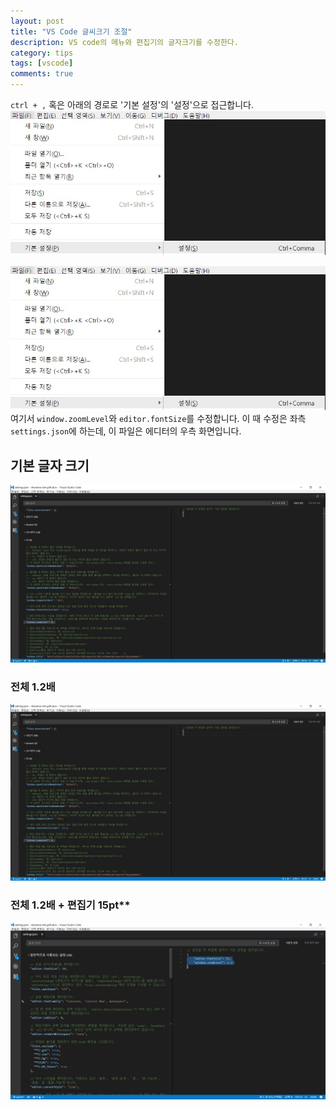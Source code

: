 ```yaml
---
layout: post
title: "VS Code 글씨크기 조절"
description: VS code의 메뉴와 편집기의 글자크기를 수정한다.
category: tips
tags: [vscode]
comments: true
---
```


`ctrl + ,` 혹은 아래의 경로로 '기본 설정'의 '설정'으로 접근합니다.
![access_default_settings](/postres/170413/access_default_settings.jpg)

![access_default_settings](/postres/170413/access_default_settings.jpg)
여기서 `window.zoomLevel`와 `editor.fontSize`를 수정합니다. 이 때 수정은 좌측 `settings.json`에 하는데, 이 파일은 에디터의 우측 화면입니다.

## 기본 글자 크기

![vscode-fontize-default](/postres/170413/vscode-fontize-default.jpg)

### 전체 1.2배

![vscode-fontize-1.2](/postres/170413/vscode-fontize-1.2.jpg)

### 전체 1.2배 + 편집기 15pt**

![vscode-fontize-1.2-15](/postres/170413/vscode-fontize-1.2-15.jpg)
